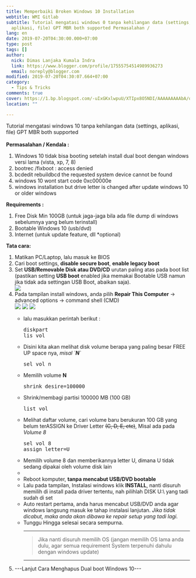 ```yaml
---
title: Memperbaiki Broken Windows 10 Installation
webtitle: WMI Gitlab
subtitle: Tutorial mengatasi windows 0 tanpa kehilangan data (settings,
  aplikasi, file) GPT MBR both supported Permasalahan /
lang: en
date: 2019-07-20T04:30:00.000+07:00
type: post
tags: []
author:
  nick: Dimas Lanjaka Kumala Indra
  link: https://www.blogger.com/profile/17555754514989936273
  email: noreply@blogger.com
modified: 2019-07-20T04:30:07.664+07:00
category:
  - Tips & Tricks
comments: true
cover: https://1.bp.blogspot.com/-uIxGKxlwpuU/XTIpx8O5NDI/AAAAAAAAAbA/qVaaGh3genIYBE0rl0PDNTnt6RznLulJQCLcBGAs/s1600/2513807.jpg
location: ""

---
```


<div dir="ltr" style="text-align: left;" trbidi="on">  <div>    Tutorial mengatasi windows 10 tanpa kehilangan data (settings, aplikasi, file) GPT MBR both supported   </div>  <div>    <br>  </div>  <b>Permasalahan / Kendala :</b>  <div>    <ol style="text-align: left;">      <li>Windows 10 tidak bisa booting setelah install dual boot dengan windows versi lama (vista, xp, 7, 8)</li>      <li>bootrec /fixboot : access denied</li>      <li>bcdedit rebuildbcd the requested system device cannot be found</li>      <li>windows 10 wont start code 0xc00000e</li>      <li>windows installation but drive letter is changed after update windows 10 or older windows</li>    </ol>    <div>      <b>Requirements :</b>    </div>  </div>  <div>    <ol style="text-align: left;">      <li>Free Disk Min 100GB (untuk jaga-jaga bila ada file dump di windows sebelumnya yang belum terinstall)</li>      <li>Bootable Windows 10 (usb/dvd)</li>      <li>Internet (untuk update feature, dll *optional)</li>    </ol>    <div>      <b>Tata cara:</b>    </div>  </div>  <div>    <ol style="text-align: left;">      <li>Matikan PC/Laptop, lalu masuk ke BIOS</li>      <li>Cari boot settings, <b>disable secure boot</b>, <b>enable legacy boot</b></li>      <li>Set <b>USB/Removable Disk atau DVD/CD</b>&nbsp;urutan paling atas pada boot list (pastikan setting <b>USB boot</b>&nbsp;enabled jika memakai Bootable USB namun jika tidak ada settingan USB Boot, abaikan saja).&nbsp;</li>      <div class="inline-img"><a href="https://1.bp.blogspot.com/-uIxGKxlwpuU/XTIpx8O5NDI/AAAAAAAAAbA/qVaaGh3genIYBE0rl0PDNTnt6RznLulJQCLcBGAs/s1600/2513807.jpg" imageanchor="1" rel="noopener noreferer nofollow"><img border="0" src="https://1.bp.blogspot.com/-uIxGKxlwpuU/XTIpx8O5NDI/AAAAAAAAAbA/qVaaGh3genIYBE0rl0PDNTnt6RznLulJQCLcBGAs/s1600/2513807.jpg" data-original-width="573" data-original-height="431" class="img"></a>      <li>Pada tampilan install windows, anda pilih <b>Repair This Computer</b>&nbsp;-&gt; advanced options -&gt; command shell (CMD)</li>      <a href="https://4.bp.blogspot.com/-u9vl66eZ9Xo/XTIqfNjziuI/AAAAAAAAAbI/4PoSYOvj354y2L3aPCkMw0Z7PcBIVGuQwCLcBGAs/s1600/repair-link.png" imageanchor="1" rel="noopener noreferer nofollow"><img class="img" border="0" src="https://4.bp.blogspot.com/-u9vl66eZ9Xo/XTIqfNjziuI/AAAAAAAAAbI/4PoSYOvj354y2L3aPCkMw0Z7PcBIVGuQwCLcBGAs/s1600/repair-link.png" data-original-width="1024" data-original-height="768"></a>      <a href="https://1.bp.blogspot.com/-ev36eYgiXnE/XTIsGfQIKxI/AAAAAAAAAbU/oGJzahVYyecyTNCwCJm0VZXDpjYsud0TACLcBGAs/s1600/aHR0cDovL3d3dy5sYXB0b3BtYWcuY29tL2ltYWdlcy93cC9wdXJjaC1hcGkvaW5jb250ZW50LzIwMTcvMDIvMTQ4NjE1MTEwNV80NzguNDE5NjU5NzM1MzU0MDMucG5n.png" imageanchor="1" rel="noopener noreferer nofollow"><img class="img" border="0" src="https://1.bp.blogspot.com/-ev36eYgiXnE/XTIsGfQIKxI/AAAAAAAAAbU/oGJzahVYyecyTNCwCJm0VZXDpjYsud0TACLcBGAs/s1600/aHR0cDovL3d3dy5sYXB0b3BtYWcuY29tL2ltYWdlcy93cC9wdXJjaC1hcGkvaW5jb250ZW50LzIwMTcvMDIvMTQ4NjE1MTEwNV80NzguNDE5NjU5NzM1MzU0MDMucG5n.png" data-original-width="478" data-original-height="403"></a>      <a href="https://2.bp.blogspot.com/-7xw1Ry_7fLE/XTItiRuAI5I/AAAAAAAAAbg/q5xnwwkrEloBB-Qvu6NuvUlQ0s0CKKwsgCLcBGAs/s1600/images.png" imageanchor="1" rel="noopener noreferer nofollow"><img border="0" src="https://2.bp.blogspot.com/-7xw1Ry_7fLE/XTItiRuAI5I/AAAAAAAAAbg/q5xnwwkrEloBB-Qvu6NuvUlQ0s0CKKwsgCLcBGAs/s1600/images.png" data-original-width="277" data-original-height="182"></a></div>      <ul>        <li>lalu masukkan perintah berikut :</li>        <pre>diskpart<br>lis vol</pre>        <li>Disini kita akan melihat disk volume berapa yang paling besar FREE UP space nya, <i>misal `<b>N</b>`</i></li>        <pre>sel vol n</pre>        <li>Memilih volume <b>N</b></li>        <pre>shrink desire=100000</pre>        <li>Shrink/membagi partisi 100000 MB (100 GB)</li>        <pre>list vol</pre>        <li>Melihat daftar volume, cari volume baru berukuran 100 GB yang belum terASSIGN ke Driver Letter <strike>(C, D, E, etc)</strike>, Misal ada pada <i>Volume <i>8</i></i></li>        <pre>sel vol 8<br>assign letter=U</pre>        <li>Memilih volume 8 dan memberikannya letter U, dimana U tidak sedang dipakai oleh volume disk lain</li><li></li><li>Reboot komputer, <b>tanpa mencabut USB/DVD bootable</b></li><li>Lalu pada tampilan, Instalasi windows klik <b>INSTALL</b>, nanti disuruh memilih di install pada driver tertentu, nah pilihlah DISK U:\ yang tadi sudah di set</li><li>Auto restart pertama, anda harus mencabut USB/DVD anda agar windows langsung masuk ke tahap instalasi lanjutan. <i>Jika tidak dicabut, maka anda akan dibawa ke repair setup yang tadi lagi.</i></li><li>Tunggu Hingga selesai secara sempurna.</li><hr><blockquote>Jika nanti disuruh memilih OS (jangan memilih OS lama anda dulu, agar semua requirement System terpenuhi dahulu dengan windows update)</blockquote><hr>      </ul>      <li>---Lanjut Cara Menghapus Dual boot Windows 10---</li>    </ol>  </div></div>